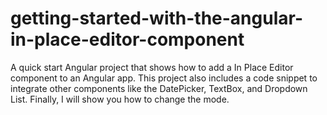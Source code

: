 # getting-started-with-the-angular-in-place-editor-component
A quick start Angular project that shows how to add a In Place Editor component to an Angular app. This project also includes a code snippet to integrate other components like the DatePicker, TextBox, and Dropdown List. Finally, I will show you how to change the mode. 
